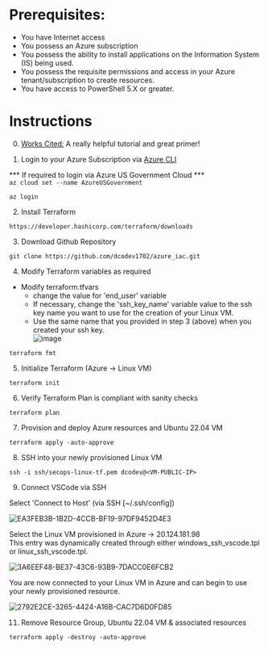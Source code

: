 # Prerequisites:
* You have Internet access
* You possess an Azure subscription
* You possess the ability to install applications on the Information System (IS) being used.
* You possess the requisite permissions and access in your Azure tenant/subscription to create resources. 
* You have access to PowerShell 5.X or greater. <br />


# Instructions
0. [Works Cited:](https://www.youtube.com/watch?v=V53AHWun17s) A really helpful tutorial and great primer!

1. Login to your Azure Subscription via
[Azure CLI](https://learn.microsoft.com/en-us/cli/azure/install-azure-cli-windows?tabs=azure-cli)

 
*** If required to login via Azure US Government Cloud *** <br />
    `az cloud set --name AzureUSGovernment`

```code
az login
```

2. Install Terraform
```code
https://developer.hashicorp.com/terraform/downloads
```


3. Download Github Repository
```code
git clone https://github.com/dcodev1702/azure_iac.git
```

4. Modify Terraform variables as required

* Modify terraform.tfvars  <br />
  - change the value for 'end_user' variable <br />
  - If necessary, change the 'ssh_key_name' variable value to the ssh key name you want to use for the creation of your Linux VM.
  - Use the same name that you provided in step 3 (above) when you created your ssh key. <br />
    ![image](https://github.com/dcodev1702/azure_iac/assets/32214072/fcc2f39d-68a5-41f7-a51a-f6af0026a596)




```code    
terraform fmt
```

5. Initialize Terraform (Azure -> Linux VM)
```code
terraform init
```

6. Verify Terraform Plan is compliant with sanity checks
```code
terraform plan
```

7. Provision and deploy Azure resources and Ubuntu 22.04 VM
```code
terraform apply -auto-approve
```

8. SSH into your newly provisioned Linux VM
```code
ssh -i ssh/secops-linux-tf.pem dcodev@<VM-PUBLIC-IP>
```

9. Connect VSCode via SSH

Select 'Connect to Host' (via SSH [~/.ssh/config])

![EA3FEB3B-1B2D-4CCB-BF19-97DF9452D4E3](https://user-images.githubusercontent.com/32214072/233232097-a908be86-eaad-4bcc-9879-6d3364b4b73f.jpeg)


Select the Linux VM provisioned in Azure -> 20.124.181.98 <br />
This entry was dynamically created through either windows_ssh_vscode.tpl or linux_ssh_vscode.tpl.

![3A6EEF48-BE37-43C6-93B9-7DACC0E6FCB2](https://user-images.githubusercontent.com/32214072/233232706-930d7fbb-7659-46de-9a10-f3e36bac5984.jpeg)


You are now connected to your Linux VM in Azure and can begin to use your newly provisioned resource.

![2792E2CE-3265-4424-A16B-CAC7D6D0FD85](https://user-images.githubusercontent.com/32214072/233232959-86daf19a-796f-4451-b788-212144beb4c7.jpeg)


11. Remove Resource Group, Ubuntu 22.04 VM & associated resources
```code
terraform apply -destroy -auto-approve
```
